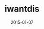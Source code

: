 ---
layout: site
title: "iwantdis"
date: 2015-01-07
categories: [community]
version: 1.3.15
major: 1
minor: 3
patch: 15
slug: iwantdis
link: http://iwantdis.com/
submitter: lpolepeddi
permalink: /sites/:slug
---